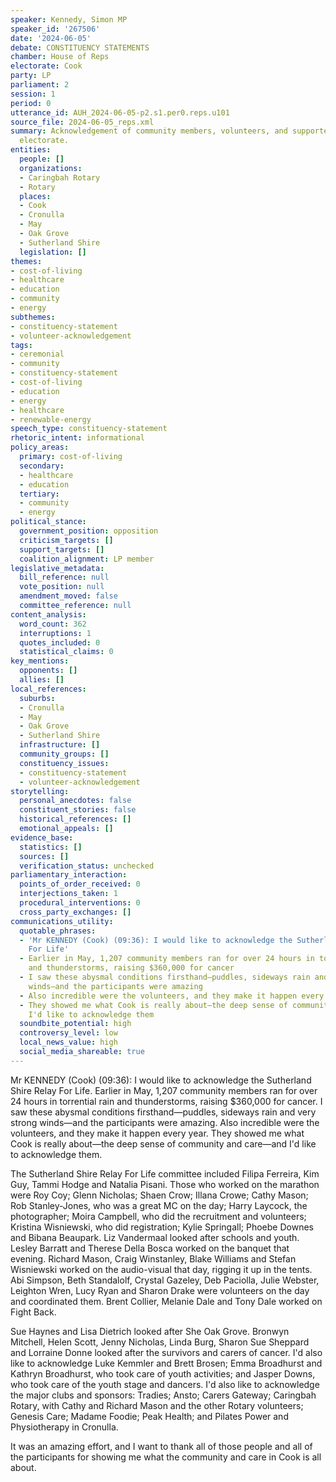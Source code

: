 ```yaml
---
speaker: Kennedy, Simon MP
speaker_id: '267506'
date: '2024-06-05'
debate: CONSTITUENCY STATEMENTS
chamber: House of Reps
electorate: Cook
party: LP
parliament: 2
session: 1
period: 0
utterance_id: AUH_2024-06-05-p2.s1.per0.reps.u101
source_file: 2024-06-05_reps.xml
summary: Acknowledgement of community members, volunteers, and supporters in the Cook
  electorate.
entities:
  people: []
  organizations:
  - Caringbah Rotary
  - Rotary
  places:
  - Cook
  - Cronulla
  - May
  - Oak Grove
  - Sutherland Shire
  legislation: []
themes:
- cost-of-living
- healthcare
- education
- community
- energy
subthemes:
- constituency-statement
- volunteer-acknowledgement
tags:
- ceremonial
- community
- constituency-statement
- cost-of-living
- education
- energy
- healthcare
- renewable-energy
speech_type: constituency-statement
rhetoric_intent: informational
policy_areas:
  primary: cost-of-living
  secondary:
  - healthcare
  - education
  tertiary:
  - community
  - energy
political_stance:
  government_position: opposition
  criticism_targets: []
  support_targets: []
  coalition_alignment: LP member
legislative_metadata:
  bill_reference: null
  vote_position: null
  amendment_moved: false
  committee_reference: null
content_analysis:
  word_count: 362
  interruptions: 1
  quotes_included: 0
  statistical_claims: 0
key_mentions:
  opponents: []
  allies: []
local_references:
  suburbs:
  - Cronulla
  - May
  - Oak Grove
  - Sutherland Shire
  infrastructure: []
  community_groups: []
  constituency_issues:
  - constituency-statement
  - volunteer-acknowledgement
storytelling:
  personal_anecdotes: false
  constituent_stories: false
  historical_references: []
  emotional_appeals: []
evidence_base:
  statistics: []
  sources: []
  verification_status: unchecked
parliamentary_interaction:
  points_of_order_received: 0
  interjections_taken: 1
  procedural_interventions: 0
  cross_party_exchanges: []
communications_utility:
  quotable_phrases:
  - 'Mr KENNEDY (Cook) (09:36): I would like to acknowledge the Sutherland Shire Relay
    For Life'
  - Earlier in May, 1,207 community members ran for over 24 hours in torrential rain
    and thunderstorms, raising $360,000 for cancer
  - I saw these abysmal conditions firsthand—puddles, sideways rain and very strong
    winds—and the participants were amazing
  - Also incredible were the volunteers, and they make it happen every year
  - They showed me what Cook is really about—the deep sense of community and care—and
    I'd like to acknowledge them
  soundbite_potential: high
  controversy_level: low
  local_news_value: high
  social_media_shareable: true
---
```


Mr KENNEDY (Cook) (09:36): I would like to acknowledge the Sutherland Shire Relay For Life. Earlier in May, 1,207 community members ran for over 24 hours in torrential rain and thunderstorms, raising $360,000 for cancer. I saw these abysmal conditions firsthand—puddles, sideways rain and very strong winds—and the participants were amazing. Also incredible were the volunteers, and they make it happen every year. They showed me what Cook is really about—the deep sense of community and care—and I'd like to acknowledge them.

The Sutherland Shire Relay For Life committee included Filipa Ferreira, Kim Guy, Tammi Hodge and Natalia Pisani. Those who worked on the marathon were Roy Coy; Glenn Nicholas; Shaen Crow; Illana Crowe; Cathy Mason; Rob Stanley-Jones, who was a great MC on the day; Harry Laycock, the photographer; Moira Campbell, who did the recruitment and volunteers; Kristina Wisniewski, who did registration; Kylie Springall; Phoebe Downes and Bibana Beaupark. Liz Vandermaal looked after schools and youth. Lesley Barratt and Therese Della Bosca worked on the banquet that evening. Richard Mason, Craig Winstanley, Blake Williams and Stefan Wisniewski worked on the audio-visual that day, rigging it up in the tents. Abi Simpson, Beth Standalolf, Crystal Gazeley, Deb Paciolla, Julie Webster, Leighton Wren, Lucy Ryan and Sharon Drake were volunteers on the day and coordinated them. Brent Collier, Melanie Dale and Tony Dale worked on Fight Back.

Sue Haynes and Lisa Dietrich looked after She Oak Grove. Bronwyn Mitchell, Helen Scott, Jenny Nicholas, Linda Burg, Sharon Sue Sheppard and Lorraine Donne looked after the survivors and carers of cancer. I'd also like to acknowledge Luke Kemmler and Brett Brosen; Emma Broadhurst and Kathryn Broadhurst, who took care of youth activities; and Jasper Downs, who took care of the youth stage and dancers. I'd also like to acknowledge the major clubs and sponsors: Tradies; Ansto; Carers Gateway; Caringbah Rotary, with Cathy and Richard Mason and the other Rotary volunteers; Genesis Care; Madame Foodie; Peak Health; and Pilates Power and Physiotherapy in Cronulla.

It was an amazing effort, and I want to thank all of those people and all of the participants for showing me what the community and care in Cook is all about.